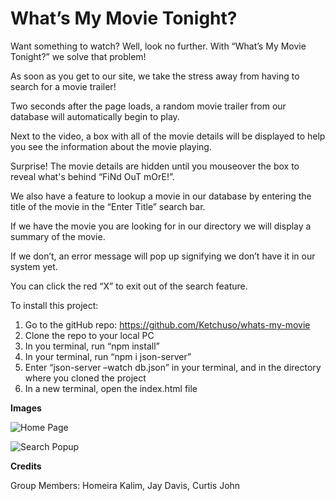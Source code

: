 # What’s My Movie Tonight?

Want something to watch? Well, look no further. With “What’s My Movie Tonight?” we solve that problem!

As soon as you get to our site, we take the stress away from having to search for a movie trailer!

Two seconds after the page loads, a random movie trailer from our database will automatically begin to play. 

Next to the video, a box with all of the movie details will be displayed to help you see the information about the movie playing.

Surprise! The movie details are hidden until you mouseover the box to reveal what's behind “FiNd OuT mOrE!”. 

We also have a feature to lookup a movie in our database by entering the title of the movie in the “Enter Title” search bar.

If we have the movie you are looking for in our directory we will display a summary of the movie.

If we don’t, an error message will pop up signifying we don’t have it in our system yet. 

You can click the red “X” to exit out of the search feature.


To install this project:
1. Go to the gitHub repo: https://github.com/Ketchuso/whats-my-movie
2. Clone the repo to your local PC
3. In you terminal, run “npm install”
4. In your terminal, run “npm i json-server”
5. Enter “json-server –watch db.json”  in your terminal, and in the directory where you cloned the project
6. In a new terminal, open the index.html file

**Images**

![Home Page]([https://i.imgur.com/RZYWdq0.png])

![Search Popup]((https://i.imgur.com/hPe9sNv.png)])

**Credits**

Group Members: Homeira Kalim, Jay Davis, Curtis John
